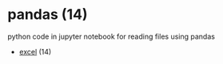 # pandas (14)
python code in jupyter notebook for reading files using pandas

+ [excel](excel/README.md) (14)
